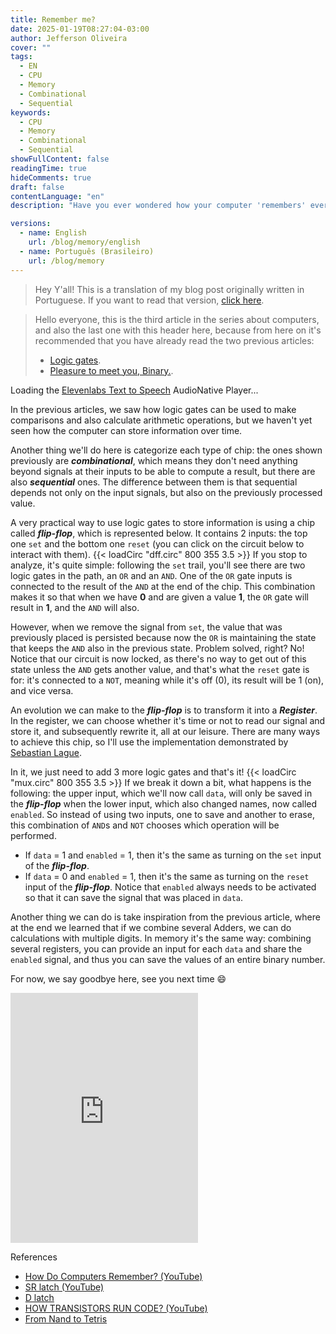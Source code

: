 ```yaml
---
title: Remember me?
date: 2025-01-19T08:27:04-03:00
author: Jefferson Oliveira
cover: ""
tags:
  - EN
  - CPU
  - Memory
  - Combinational
  - Sequential
keywords:
  - CPU
  - Memory
  - Combinational
  - Sequential
showFullContent: false
readingTime: true
hideComments: true
draft: false
contentLanguage: "en"
description: "Have you ever wondered how your computer 'remembers' everything? This article unveils the secret behind digital memory, exploring from combinational and sequential chips to the crucial role of flip-flops and registers. A fascinating journey to understand how information is stored in the heart of your machine."

versions:
  - name: English
    url: /blog/memory/english
  - name: Português (Brasileiro)
    url: /blog/memory
---
```

> Hey Y'all! This is a translation of my blog post originally written in Portuguese.
> If you want to read that version, [click here](/blog/memory/).

> Hello everyone, this is the third article in the series about computers, and also the last one with this header here, because from here on it's recommended that you have already read the two previous articles:
>
> - [Logic gates](https://jeffersonmourak.com/blog/logic-gates/).
> - [Pleasure to meet you, Binary.](https://jeffersonmourak.com/blog/the-binary/).

<div id="elevenlabs-audionative-widget" data-height="90" data-width="100%" data-frameborder="no" data-scrolling="no" data-publicuserid="2be4d6242c862832d6b47ec70f7d7daf2c9f1306c933439f7083622af43fe99f" data-playerurl="https://elevenlabs.io/player/index.html" >Loading the <a href="https://elevenlabs.io/text-to-speech" target="_blank" rel="noopener">Elevenlabs Text to Speech</a> AudioNative Player...</div><script src="https://elevenlabs.io/player/audioNativeHelper.js" type="text/javascript"></script>

In the previous articles, we saw how logic gates can be used to make comparisons and also calculate arithmetic operations, but we haven't yet seen how the computer can store information over time.

Another thing we'll do here is categorize each type of chip: the ones shown previously are ***combinational***, which means they don't need anything beyond signals at their inputs to be able to compute a result, but there are also ***sequential*** ones. The difference between them is that sequential depends not only on the input signals, but also on the previously processed value.

A very practical way to use logic gates to store information is using a chip called ***flip-flop***, which is represented below. It contains 2 inputs: the top one `set` and the bottom one `reset` (you can click on the circuit below to interact with them).
{{< loadCirc "dff.circ" 800 355 3.5 >}}
If you stop to analyze, it's quite simple: following the `set` trail, you'll see there are two logic gates in the path, an `OR` and an `AND`. One of the `OR` gate inputs is connected to the result of the `AND` at the end of the chip. This combination makes it so that when we have **0** and are given a value **1**, the `OR` gate will result in **1**, and the `AND` will also.

However, when we remove the signal from `set`, the value that was previously placed is persisted because now the `OR` is maintaining the state that keeps the `AND` also in the previous state. Problem solved, right? No! Notice that our circuit is now locked, as there's no way to get out of this state unless the `AND` gets another value, and that's what the `reset` gate is for: it's connected to a `NOT`, meaning while it's off (0), its result will be 1 (on), and vice versa.

An evolution we can make to the ***flip-flop*** is to transform it into a ***Register***. In the register, we can choose whether it's time or not to read our signal and store it, and subsequently rewrite it, all at our leisure. There are many ways to achieve this chip, so I'll use the implementation demonstrated by [Sebastian Lague](https://www.youtube.com/watch?v=I0-izyq6q5s).

In it, we just need to add 3 more logic gates and that's it!
{{< loadCirc "mux.circ" 800 355 3.5 >}}
If we break it down a bit, what happens is the following: the upper input, which we'll now call `data`, will only be saved in the ***flip-flop*** when the lower input, which also changed names, now called `enabled`. So instead of using two inputs, one to save and another to erase, this combination of `AND`s and `NOT` chooses which operation will be performed.

- If `data` = 1 and `enabled` = 1, then it's the same as turning on the `set` input of the ***flip-flop***.
- If `data` = 0 and `enabled` = 1, then it's the same as turning on the `reset` input of the ***flip-flop***.
Notice that `enabled` always needs to be activated so that it can save the signal that was placed in `data`.

Another thing we can do is take inspiration from the previous article, where at the end we learned that if we combine several Adders, we can do calculations with multiple digits. In memory it's the same way: combining several registers, you can provide an input for each `data` and share the `enabled` signal, and thus you can save the values of an entire binary number.

For now, we say goodbye here, see you next time 😄

<iframe src="https://giphy.com/embed/m9eG1qVjvN56H0MXt8" width="300px" height="400px" frameBorder="0" class="giphy-embed" allowFullScreen></iframe>

References

- [How Do Computers Remember? (YouTube)](https://www.youtube.com/watch?v=I0-izyq6q5s)
- [SR latch (YouTube)](https://www.youtube.com/watch?v=KM0DdEaY5sY)
- [D latch](https://www.youtube.com/watch?v=peCh_859q7Q)
- [HOW TRANSISTORS RUN CODE? (YouTube)](https://www.youtube.com/watch?v=HjneAhCy2N4)
- [From Nand to Tetris](https://www.nand2tetris.org/)
